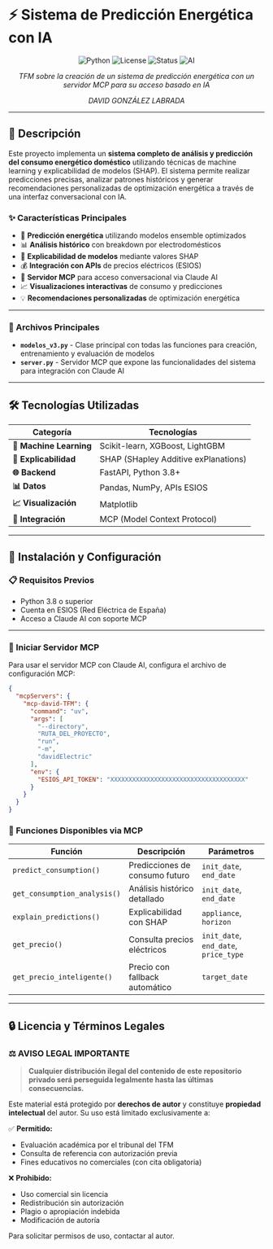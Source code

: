 

# ⚡ Sistema de Predicción Energética con IA

<div align="center">

![Python](https://img.shields.io/badge/python-v3.8+-blue.svg)
![License](https://img.shields.io/badge/license-Academic-red.svg)
![Status](https://img.shields.io/badge/status-TFM-green.svg)
![AI](https://img.shields.io/badge/AI-Machine%20Learning-orange.svg)

*TFM sobre la creación de un sistema de predicción energética con un servidor MCP para su acceso basado en IA*

*DAVID GONZÁLEZ LABRADA*

</div>

---

## 🎯 Descripción

Este proyecto implementa un **sistema completo de análisis y predicción del consumo energético doméstico** utilizando técnicas de machine learning y explicabilidad de modelos (SHAP). El sistema permite realizar predicciones precisas, analizar patrones históricos y generar recomendaciones personalizadas de optimización energética a través de una interfaz conversacional con IA.

### ✨ Características Principales

- 🔮 **Predicción energética** utilizando modelos ensemble optimizados
- 📊 **Análisis histórico** con breakdown por electrodomésticos  
- 🧠 **Explicabilidad de modelos** mediante valores SHAP
- 💰 **Integración con APIs** de precios eléctricos (ESIOS)
- 🤖 **Servidor MCP** para acceso conversacional via Claude AI
- 📈 **Visualizaciones interactivas** de consumo y predicciones
- 💡 **Recomendaciones personalizadas** de optimización energética

---

### 🔧 Archivos Principales

- **`modelos_v3.py`** - Clase principal con todas las funciones para creación, entrenamiento y evaluación de modelos
- **`server.py`** - Servidor MCP que expone las funcionalidades del sistema para integración con Claude AI

---

## 🛠️ Tecnologías Utilizadas

<div align="center">

| Categoría | Tecnologías |
|-----------|-------------|
| **🤖 Machine Learning** | Scikit-learn, XGBoost, LightGBM |
| **🧠 Explicabilidad** | SHAP (SHapley Additive exPlanations) |
| **🌐 Backend** | FastAPI, Python 3.8+ |
| **📊 Datos** | Pandas, NumPy, APIs ESIOS |
| **📈 Visualización** | Matplotlib |
| **🔗 Integración** | MCP (Model Context Protocol) |

</div>

---

## 🚀 Instalación y Configuración

### 📋 Requisitos Previos

- Python 3.8 o superior
- Cuenta en ESIOS (Red Eléctrica de España)
- Acceso a Claude AI con soporte MCP

---

### 🚀 Iniciar Servidor MCP

Para usar el servidor MCP con Claude AI, configura el archivo de configuración MCP:

```json
{
  "mcpServers": {
    "mcp-david-TFM": {
      "command": "uv",
      "args": [
        "--directory",
        "RUTA_DEL_PROYECTO",
        "run",
        "-m",
        "davidElectric"
      ],
      "env": {
        "ESIOS_API_TOKEN": "XXXXXXXXXXXXXXXXXXXXXXXXXXXXXXXXXXXXX"
      }
    }
  }
}
```

### 🤖 Funciones Disponibles via MCP

| Función | Descripción | Parámetros |
|---------|-------------|------------|
| `predict_consumption()` | Predicciones de consumo futuro | `init_date`, `end_date` |
| `get_consumption_analysis()` | Análisis histórico detallado | `init_date`, `end_date` |
| `explain_predictions()` | Explicabilidad con SHAP | `appliance`, `horizon` |
| `get_precio()` | Consulta precios eléctricos | `init_date`, `end_date`, `price_type` |
| `get_precio_inteligente()` | Precio con fallback automático | `target_date` |

---

## 🔒 Licencia y Términos Legales

### ⚖️ AVISO LEGAL IMPORTANTE

> **Cualquier distribución ilegal del contenido de este repositorio privado será perseguida legalmente hasta las últimas consecuencias.**

Este material está protegido por **derechos de autor** y constituye **propiedad intelectual** del autor. Su uso está limitado exclusivamente a:

✅ **Permitido:**
- Evaluación académica por el tribunal del TFM
- Consulta de referencia con autorización previa  
- Fines educativos no comerciales (con cita obligatoria)

❌ **Prohibido:**
- Uso comercial sin licencia
- Redistribución sin autorización
- Plagio o apropiación indebida
- Modificación de autoría

Para solicitar permisos de uso, contactar al autor.

